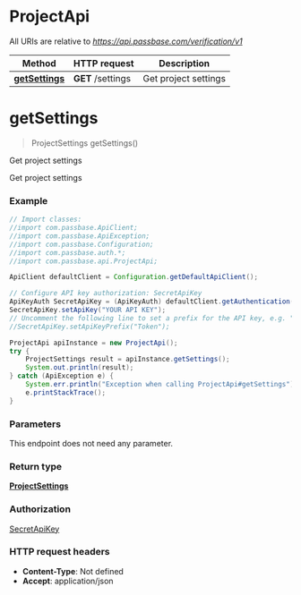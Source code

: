 # ProjectApi

All URIs are relative to *https://api.passbase.com/verification/v1*

Method | HTTP request | Description
------------- | ------------- | -------------
[**getSettings**](ProjectApi.md#getSettings) | **GET** /settings | Get project settings

<a name="getSettings"></a>
# **getSettings**
> ProjectSettings getSettings()

Get project settings

Get project settings 

### Example
```java
// Import classes:
//import com.passbase.ApiClient;
//import com.passbase.ApiException;
//import com.passbase.Configuration;
//import com.passbase.auth.*;
//import com.passbase.api.ProjectApi;

ApiClient defaultClient = Configuration.getDefaultApiClient();

// Configure API key authorization: SecretApiKey
ApiKeyAuth SecretApiKey = (ApiKeyAuth) defaultClient.getAuthentication("SecretApiKey");
SecretApiKey.setApiKey("YOUR API KEY");
// Uncomment the following line to set a prefix for the API key, e.g. "Token" (defaults to null)
//SecretApiKey.setApiKeyPrefix("Token");

ProjectApi apiInstance = new ProjectApi();
try {
    ProjectSettings result = apiInstance.getSettings();
    System.out.println(result);
} catch (ApiException e) {
    System.err.println("Exception when calling ProjectApi#getSettings");
    e.printStackTrace();
}
```

### Parameters
This endpoint does not need any parameter.

### Return type

[**ProjectSettings**](ProjectSettings.md)

### Authorization

[SecretApiKey](../README.md#SecretApiKey)

### HTTP request headers

 - **Content-Type**: Not defined
 - **Accept**: application/json


